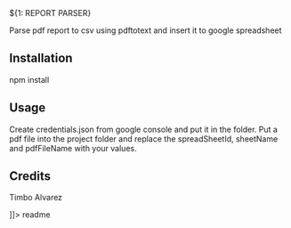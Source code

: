 <snippet>
  <content><![CDATA[

# ${1: REPORT PARSER}

Parse pdf report to csv using pdftotext and insert it to google spreadsheet

## Installation

npm install

## Usage

Create credentials.json from google console and put it in the folder.
Put a pdf file into the project folder and replace the spreadSheetId, sheetName and pdfFileName with your values.

## Credits

Timbo Alvarez

]]></content>
  <tabTrigger>readme</tabTrigger>
</snippet>

